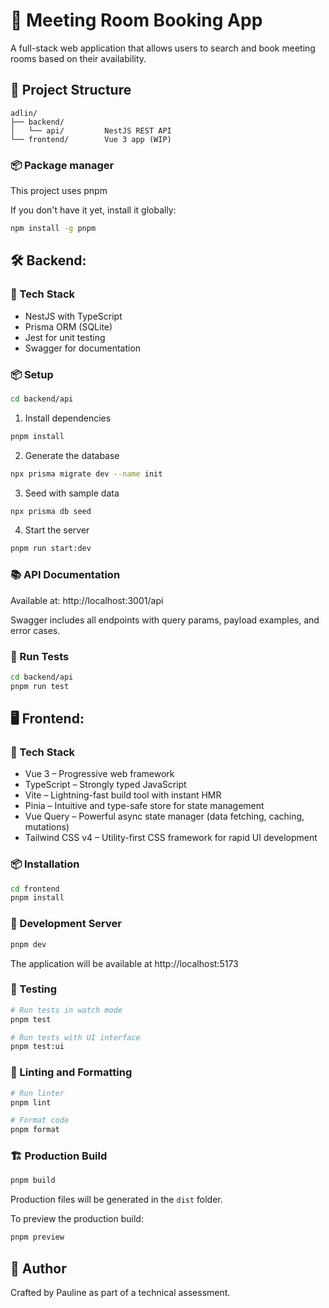 # 📅 Meeting Room Booking App

A full-stack web application that allows users to search and book meeting rooms based on their availability.

## 📂 Project Structure

```
adlin/
├── backend/
│   └── api/         NestJS REST API
└── frontend/        Vue 3 app (WIP)
```

### 📦 Package manager

This project uses pnpm

If you don't have it yet, install it globally:

```bash
npm install -g pnpm
```

## 🛠️ Backend:

### 🚀 Tech Stack

- NestJS with TypeScript
- Prisma ORM (SQLite)
- Jest for unit testing
- Swagger for documentation

### 📦 Setup

```bash
cd backend/api
```

1. Install dependencies

```bash
pnpm install
```

2. Generate the database

```bash
npx prisma migrate dev --name init
```

3. Seed with sample data

```bash
npx prisma db seed
```

4. Start the server

```bash
pnpm run start:dev
```

### 📚 API Documentation

Available at:
http://localhost:3001/api

Swagger includes all endpoints with query params, payload examples, and error cases.

### 🧪 Run Tests

```bash
cd backend/api
pnpm run test
```

## 🖥️ Frontend:

### 🚀 Tech Stack

- Vue 3 – Progressive web framework
- TypeScript – Strongly typed JavaScript
- Vite – Lightning-fast build tool with instant HMR
- Pinia – Intuitive and type-safe store for state management
- Vue Query – Powerful async state manager (data fetching, caching, mutations)
- Tailwind CSS v4 – Utility-first CSS framework for rapid UI development

### 📦 Installation

```bash
cd frontend
pnpm install
```

### 🚀 Development Server

```bash
pnpm dev
```

The application will be available at http://localhost:5173

### 🧪 Testing

```bash
# Run tests in watch mode
pnpm test

# Run tests with UI interface
pnpm test:ui
```

### 📝 Linting and Formatting

```bash
# Run linter
pnpm lint

# Format code
pnpm format
```

### 🏗️ Production Build

```bash
pnpm build
```

Production files will be generated in the `dist` folder.

To preview the production build:

```bash
pnpm preview
```

## 🤝 Author

Crafted by Pauline as part of a technical assessment.
